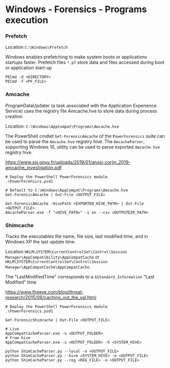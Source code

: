 # Windows - Forensics - Programs execution

### Prefetch

Location `C:\Windows\Prefetch`

Windows enables prefetching to make system boots or applications startups
faster. Prefetch files `*.pf` store data and files accessed during boot or
application start-up

```
PECmd -d <DIRECTORY>
PECmd -f <PF_FILE>
```

### Amcache

ProgramDataUpdater (a task associated with the Application
Experience Service) uses the registry file Amcache.hve to store
data during process creation

Location: `C:\Windows\AppCompat\Programs\Amcache.hve`

The PowerShell cmdlet `Get-ForensicAmcache` of the `PowerForensics` suite
can be used to parse the `Amcache.hve` registry hive. The `AmcacheParser`,
supporting Windows 10, utility can be used to parse exported `Amcache.hve`
registry hive.

https://www.ssi.gouv.fr/uploads/2019/01/anssi-coriin_2019-amcache_investigation.pdf

```
# Deploy the PowerShell PowerForensics module
.\PowerForensics.psd1

# Default to C:\Windows\AppCompat\Programs\Amcache.hve
Get-ForensicAmcache | Out-File <OUTPUT_FILE>

Get-ForensicAmcache -HivePath <EXPORTED_HIVE_PATH> | Out-File <OUTPUT_FILE>
AmcacheParser.exe -f "<HIVE_PATH>" -i on --csv <OUTPUTDIR_PATH>
```

### Shimcache

Tracks the executables file name, file size, last modified time,
and in Windows XP the last update time.

Location
`HKLM\SYSTEM\CurrentControlSet\Control\Session Manager\AppCompatibility\AppCompatCache`
or `HKLM\SYSTEM\CurrentControlSet\Control\Session Manager\AppCompatCache\AppCompatCache`.

The "LastModifiedTime" corresponds to a `$Standard_Information` "Last Modified"
time.

https://www.fireeye.com/blog/threat-research/2015/06/caching_out_the_val.html

```
# Deploy the PowerShell PowerForensics module
.\PowerForensics.psd1

Get-ForensicShimcache | Out-File <OUTPUT_FILE>

# Live
AppCompatCacheParser.exe -s <OUTPUT_FOLDER>
# From hive
AppCompatCacheParser.exe -s <OUTPUT_FOLDER> -h <SYSTEM_HIVE>

python ShimCacheParser.py --local -o <OUTPUT_FILE>
python ShimCacheParser.py --hive <SYSTEM_HIVE> -o <OUTPUT_FILE>
python ShimCacheParser.py --reg <REG_FILE> -o <OUTPUT_FILE>
```
